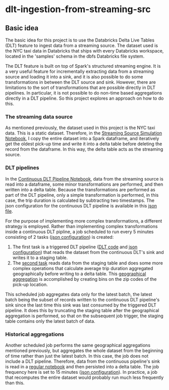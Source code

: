 # dlt-ingestion-from-streaming-src
## Basic idea
The basic idea for this project is to use the Databricks Delta Live Tables (DLT) feature to ingest data from a streaming source.
The dataset used is the NYC taxi data in Databricks that ships with every Databricks workspace, located in the 'samples' schema in the dbfs Databricks file system.

The DLT feature is built on top of Spark's structured streaming engine. It is a very useful feature for incrementally extracting data from a streaming source and loading it into a sink, and it is also possible to do some transformations in between the DLT source and sink. However, there are limitations to the sort of transformations that are possible directly in DLT pipelines. In particular, it is not possible to do non-time based aggregations directly in a DLT pipeline. So this project explores an approach on how to do this.
### The streaming data source
As mentioned previously, the dataset used in this project is the NYC taxi data. This is a static dataset. Therefore, in the [Streaming Source Simulation Notebook](https://github.com/utlond/dlt-ingestion-from-streaming-src/blob/main/simulate_streaming_source.ipynb), I copy the entire dataset into a Spark dataframe, and iteratively get the oldest pick-up time and write it into a delta table before deleting the record from the dataframe. In this way, the delta table acts as the streaming source.
### DLT pipelines
In the [Continuous DLT Pipeline Notebook](https://github.com/utlond/dlt-ingestion-from-streaming-src/blob/main/dlt_code/nyctaxi_continuous_dlt_code.ipynb), data from the streaming source is read into a dataframe, some minor transformations are performed, and then written into a delta table. Because the transformations are performed as part of the DLT pipeline, only a simple transformation is performed, in this case, the trip duration is calculated by subtracting two timestamps. The json configuration for the continuous DLT pipeline is available in this [json file](https://github.com/utlond/dlt-ingestion-from-streaming-src/blob/main/workflow_configs/nycdata_cont_dlt_pipeline.json).

For the purpose of implementing more complex transformations, a different strategy is employed. Rather than implementing complex transformations inside a continuous DLT pipline, a job scheduled to run every 5 minutes consisting of 2 tasks ([json configuration](https://github.com/utlond/dlt-ingestion-from-streaming-src/blob/main/workflow_configs/aggregate_latest_batch_nyctaxi_ingested_data_job.json)) is created:
1. The first task is a triggered DLT pipeline ([DLT code](https://github.com/utlond/dlt-ingestion-from-streaming-src/blob/main/dlt_code/nyctaxi_triggered_dlt_code.ipynb) and [json configuration](https://github.com/utlond/dlt-ingestion-from-streaming-src/blob/main/workflow_configs/nycdata_trigg_dlt_pipeline.json)) that reads the dataset from the continuous DLT's sink and writes it to a staging table.
2. The [second task](https://github.com/utlond/dlt-ingestion-from-streaming-src/blob/main/agg_latest_batch_by_zip_codes.ipynb) reads data from the staging table and does some more complex operations that calculate average trip duration aggregated geographically before writing to a delta table. This [geographical aggregation](https://github.com/utlond/dlt-ingestion-from-streaming-src/blob/main/function_definitions.ipynb) is accomplished by creating bins on the zip codes of the pick-up location.

This scheduled job aggregates data only for the latest batch, the latest batch being the subset of records written to the continuous DLT pipeline's sink since the last time this sink was last consumed by the triggered DLT pipeline. It does this by truncating the staging table after the geographical aggregation is performed, so that on the subsequent job trigger, the staging table contains only the latest batch of data.

### Historical aggregations
Another scheduled job performs the same geographical aggregations mentioned previously, but aggregates the whole dataset from the beginning of time rather than just the latest batch. In this case, the job does not include a DLT pipeline. Therefore, data from the continuous pipeline's sink is read in a [regular notebook](https://github.com/utlond/dlt-ingestion-from-streaming-src/blob/main/agg_historical_data_by_zip_codes.ipynb) and then persisted into a delta table. The job frequency here is set to 15 minutes ([json configuration](https://github.com/utlond/dlt-ingestion-from-streaming-src/blob/main/workflow_configs/aggregate_historical_nyctaxi_ingested_data_job.json)). In practice, a job that recomputes the entire dataset would probably run much less frequently than this.
